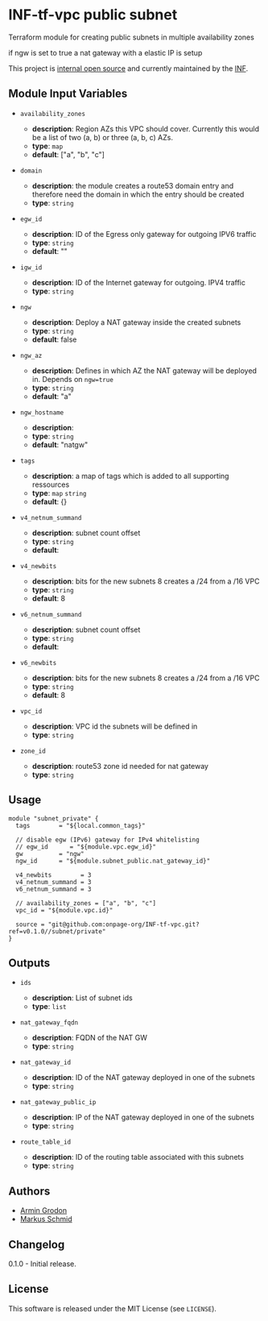 # INF-tf-vpc public subnet

Terraform module for creating public subnets in multiple availability zones

if ngw is set to true a nat gateway with a elastic IP is setup

This project is [internal open source](https://en.wikipedia.org/wiki/Inner_source)
and currently maintained by the [INF](https://github.com/orgs/onpage-org/teams/inf).


## Module Input Variables


- `availability_zones`
    -  __description__: Region AZs this VPC should cover. Currently this would be a list of two (a, b) or three (a, b, c) AZs.
    -  __type__: `map`
    -  __default__: ["a", "b", "c"]

- `domain`
    -  __description__: the module creates a route53 domain entry and therefore need the domain in which the entry should be created
    -  __type__: `string`

- `egw_id`
    -  __description__: ID of the Egress only gateway for outgoing IPV6 traffic
    -  __type__: `string`
    -  __default__: ""

- `igw_id`
    -  __description__: ID of the Internet gateway for outgoing. IPV4 traffic
    -  __type__: `string`

- `ngw`
    -  __description__: Deploy a NAT gateway inside the created subnets
    -  __type__: `string`
    -  __default__: false

- `ngw_az`
    -  __description__: Defines in which AZ the NAT gateway will be deployed in. Depends on `ngw=true`
    -  __type__: `string`
    -  __default__: "a"

- `ngw_hostname`
    -  __description__:
    -  __type__: `string`
    -  __default__: "natgw"

- `tags`
    -  __description__: a map of tags which is added to all supporting ressources
    -  __type__: `map` `string`
    -  __default__: {}

- `v4_netnum_summand`
    -  __description__: subnet count offset
    -  __type__: `string`
    -  __default__:

- `v4_newbits`
    -  __description__: bits for the new subnets 8 creates a /24 from a /16 VPC
    -  __type__: `string`
    -  __default__: 8

- `v6_netnum_summand`
    -  __description__: subnet count offset
    -  __type__: `string`
    -  __default__:

- `v6_newbits`
    -  __description__: bits for the new subnets 8 creates a /24 from a /16 VPC
    -  __type__: `string`
    -  __default__: 8

- `vpc_id`
    -  __description__: VPC id the subnets will be defined in
    -  __type__: `string`

- `zone_id`
    -  __description__: route53 zone id needed for nat gateway
    -  __type__: `string`


## Usage

```hcl
module "subnet_private" {
  tags        = "${local.common_tags}"

  // disable egw (IPv6) gateway for IPv4 whitelisting
  // egw_id      = "${module.vpc.egw_id}"
  gw          = "ngw"
  ngw_id      = "${module.subnet_public.nat_gateway_id}"

  v4_newbits        = 3
  v4_netnum_summand = 3
  v6_netnum_summand = 3

  // availability_zones = ["a", "b", "c"]
  vpc_id = "${module.vpc.id}"

  source = "git@github.com:onpage-org/INF-tf-vpc.git?ref=v0.1.0//subnet/private"
}
```

## Outputs

- `ids`
    -  __description__: List of subnet ids
    -  __type__: `list`

 - `nat_gateway_fqdn`
    -  __description__: FQDN of the NAT GW
    -  __type__: `string`

 - `nat_gateway_id`
    -  __description__: ID of the NAT gateway deployed in one of the subnets
    -  __type__: `string`

 - `nat_gateway_public_ip`
    -  __description__: IP of the NAT gateway deployed in one of the subnets
    -  __type__: `string`

 - `route_table_id`
    -  __description__: ID of the routing table associated with this subnets
    -  __type__: `string`


## Authors

- [Armin Grodon](https://github.com/x4121)
- [Markus Schmid](https://github.com/h0raz)

## Changelog

0.1.0 - Initial release.

## License


This software is released under the MIT License (see `LICENSE`).